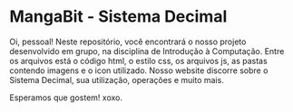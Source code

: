 # MangaBit - Sistema Decimal
Oi, pessoal! Neste repositório, você encontrará o nosso projeto desenvolvido em grupo, na disciplina de Introdução à Computação. Entre os arquivos está o código html, o estilo css, os arquivos js, as pastas contendo imagens e o icon utilizado. Nosso website discorre sobre o Sistema Decimal, sua utilização, operações e muito mais.

Esperamos que gostem! xoxo.
